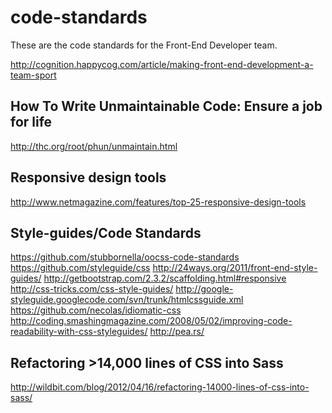 code-standards
==============

These are the code standards for the Front-End Developer team.

http://cognition.happycog.com/article/making-front-end-development-a-team-sport

How To Write Unmaintainable Code: Ensure a job for life
----------------------------------------------------------
http://thc.org/root/phun/unmaintain.html

Responsive design tools
----------------------------------------------------------
http://www.netmagazine.com/features/top-25-responsive-design-tools

Style-guides/Code Standards
----------------------------------------------------------
https://github.com/stubbornella/oocss-code-standards
https://github.com/styleguide/css
http://24ways.org/2011/front-end-style-guides/
http://getbootstrap.com/2.3.2/scaffolding.html#responsive
http://css-tricks.com/css-style-guides/
http://google-styleguide.googlecode.com/svn/trunk/htmlcssguide.xml
https://github.com/necolas/idiomatic-css
http://coding.smashingmagazine.com/2008/05/02/improving-code-readability-with-css-styleguides/
http://pea.rs/


Refactoring >14,000 lines of CSS into Sass
-----------------------------------------------------------
http://wildbit.com/blog/2012/04/16/refactoring-14000-lines-of-css-into-sass/
